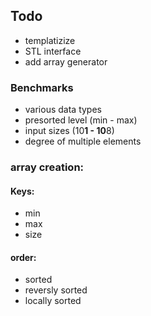 ## Todo
- templatizize
- STL interface
- add array generator

### Benchmarks
- various data types
- presorted level (min - max)
- input sizes (10**1 - 10**8)
- degree of multiple elements


### array creation:
#### Keys:
- min
- max
- size

#### order:
- sorted
- reversly sorted
- locally sorted